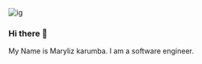 ![ig](https://user-images.githubusercontent.com/99593138/164700982-e9bc948a-26c6-4944-af7b-559ae6bbb08b.jpg)

###              Hi there 👋
My Name is Maryliz karumba. I am a software engineer.
<!--
**marylizkarumba/marylizkarumba** is a ✨ _special_ ✨ repository because its `README.md` (this file) appears on your GitHub profile.

Here are some ideas to get you started:

- 🔭 I’m currently working on C, Python,Javascript,web jquery,Mysql,HTML/CSS & React
- 🌱 I’m currently learning Low level programming and algorithms
- 👯 I’m looking to collaborate on projects with other software engineers
- 🤔 I’m looking for help with ...
- 💬 Ask me about ...
- 📫 How to reach me: ...
- 😄 Pronouns: they/them
- ⚡ Fun fact: I love coding and solving problems.
-->
